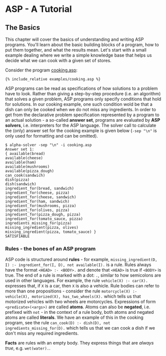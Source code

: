 # ASP - A Tutorial

## The Basics

This chapter will cover the basics of understanding and writing ASP programs. You'll learn about the basic building blocks of a program, how to put them together, and what the results mean. Let's start with a small example dealing where we write a simple knowledge base that helps us decide what we can cook with a given set of stores.

Consider the program [cooking.asp](examples/cooking.asp):
```
{% include_relative examples/cooking.asp %}
```

ASP programs can be read as specifications of how solutions to a problem have to look. Rather than giving a step-by-step procedure (i.e. an algorithm) that solves a given problem, ASP programs only specify conditions that hold for solutions. In our cooking example, one such condition wold be that a dish can only be cooked when we do not miss any ingredients. In order to get from the declarative problem specification represented by a program to an actual solution - a so-called **answer set**, programs are evaluated by **ASP solvers**, i.e. interpreters for the ASP language.
The solver call to calculate the (only) answer set for the cooking example is given below (`-sep "\n"` is only used for formatting and can be omitted).
```
$ alpha-solver -sep "\n" -i cooking.asp 
Answer set 1:
{ available(bread)
available(cheese)
available(ham)
available(mushrooms)
available(pizza_dough)
can_cook(sandwich)
dish(pizza)
dish(sandwich)
ingredient_for(bread, sandwich)
ingredient_for(cheese, pizza)
ingredient_for(cheese, sandwich)
ingredient_for(ham, sandwich)
ingredient_for(mushrooms, pizza)
ingredient_for(olives, pizza)
ingredient_for(pizza_dough, pizza)
ingredient_for(tomato_sauce, pizza)
ingredients_missing_for(pizza)
missing_ingredient(pizza, olives)
missing_ingredient(pizza, tomato_sauce) }
SATISFIABLE

```

### Rules - the bones of an ASP program

ASP code is structured around **rules** - for example, `missing_ingredient(D, I) :- ingredient_for(I, D), not available(I).` is a rule. Rules always have the format `<HEAD> :- <BODY>.` and denote that `<HEAD>` is true if `<BODY>` is true. The end of a rule is marked with a dot: `.`, similar to how semicolons are used in other languages.
For example, the rule `vehicle(X) :- car(X).` expresses that, if `X` is a car, then `X` is also a vehicle. Rule bodies can refer to more than one propositions - consider the rule `motorcycle(X) :- vehicle(X), motorized(X), has_two_wheels(X).` which tells us that motorized vehicles with two wheels are motorcycles. Expressions of form `<predicate>(<args>)` are called **atoms**. Atoms can also be  **negated**, i.e. prefixed with `not` - in the context of a rule body, both atoms and negated atoms are called **literals**. We have an example of this in the cooking program, see the rule `can_cook(D) :- dish(D), not ingredients_missing_for(D).` which tells us that we can cook a dish if we don't miss any required ingredients.

**Facts** are rules with an empty body. They express things that are _always true_, e.g. `wet(water).`.



